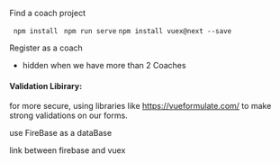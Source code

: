 Find a coach project

` npm install`
` npm run serve`
`npm install vuex@next --save`

Register as a coach

- hidden when we have more than 2 Coaches

#### Validation Libirary:

for more secure, using libraries like https://vueformulate.com/ to make strong validations on our forms.

use FireBase as a dataBase

link between firebase and vuex
